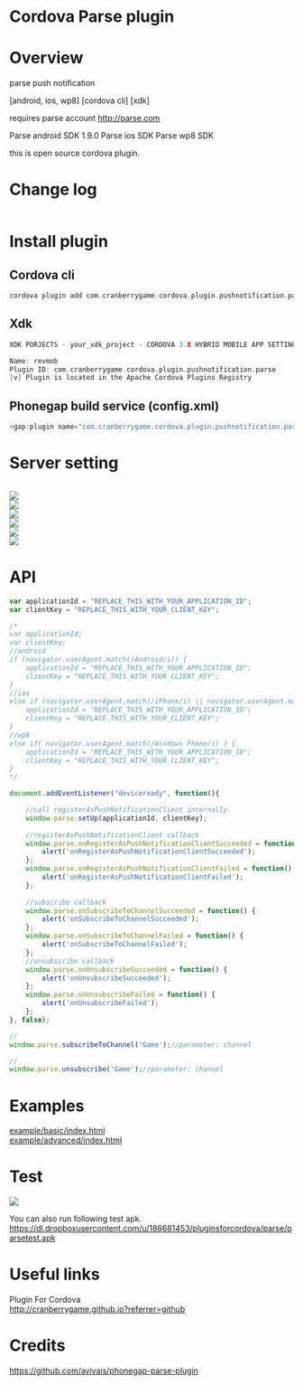 Cordova Parse plugin
====================
# Overview #
parse push notification

[android, ios, wp8] [cordova cli] [xdk]

requires parse account http://parse.com

Parse android SDK 1.9.0
Parse ios SDK
Parse wp8 SDK

this is open source cordova plugin.

# Change log #
```c
```
# Install plugin #

## Cordova cli ##
```c
cordova plugin add com.cranberrygame.cordova.plugin.pushnotification.parse
```

## Xdk ##
```c
XDK PORJECTS - your_xdk_project - CORDOVA 3.X HYBRID MOBILE APP SETTINGS - PLUGINS AND PERMISSIONS - Third Party Plugins - Add a Third Party Plugin - Get Plugin from the Web -

Name: revmob
Plugin ID: com.cranberrygame.cordova.plugin.pushnotification.parse
[v] Plugin is located in the Apache Cordova Plugins Registry
```

## Phonegap build service (config.xml) ##
```c
<gap:plugin name="com.cranberrygame.cordova.plugin.pushnotification.parse" source="plugins.cordova.io" />
```

# Server setting #
```c
```

<img src="https://github.com/cranberrygame/cordova-plugin-pushnotification-parse/blob/master/doc/1.png"><br>
<img src="https://github.com/cranberrygame/cordova-plugin-pushnotification-parse/blob/master/doc/2.png"><br>
<img src="https://github.com/cranberrygame/cordova-plugin-pushnotification-parse/blob/master/doc/3.png"><br>
<img src="https://github.com/cranberrygame/cordova-plugin-pushnotification-parse/blob/master/doc/4.png"><br>
<img src="https://github.com/cranberrygame/cordova-plugin-pushnotification-parse/blob/master/doc/5.png"><br>
<img src="https://github.com/cranberrygame/cordova-plugin-pushnotification-parse/blob/master/doc/6.png">

# API #
```javascript
var applicationId = "REPLACE_THIS_WITH_YOUR_APPLICATION_ID";
var clientKey = "REPLACE_THIS_WITH_YOUR_CLIENT_KEY";

/*
var applicationId;
var clientKey;
//android
if (navigator.userAgent.match(/Android/i)) {
	applicationId = "REPLACE_THIS_WITH_YOUR_APPLICATION_ID";
	clientKey = "REPLACE_THIS_WITH_YOUR_CLIENT_KEY";
}
//ios
else if (navigator.userAgent.match(/iPhone/i) || navigator.userAgent.match(/iPad/i)) {
	applicationId = "REPLACE_THIS_WITH_YOUR_APPLICATION_ID";
	clientKey = "REPLACE_THIS_WITH_YOUR_CLIENT_KEY";
}
//wp8
else if( navigator.userAgent.match(/Windows Phone/i) ) {
	applicationId = "REPLACE_THIS_WITH_YOUR_APPLICATION_ID";
	clientKey = "REPLACE_THIS_WITH_YOUR_CLIENT_KEY";
}
*/

document.addEventListener("deviceready", function(){

	//call registerAsPushNotificationClient internally
	window.parse.setUp(applicationId, clientKey);
	
	//registerAsPushNotificationClient callback
	window.parse.onRegisterAsPushNotificationClientSucceeded = function() {
		alert('onRegisterAsPushNotificationClientSucceeded');
	};
	window.parse.onRegisterAsPushNotificationClientFailed = function() {
		alert('onRegisterAsPushNotificationClientFailed');
	};
	
	//subscribe callback
	window.parse.onSubscribeToChannelSucceeded = function() {
		alert('onSubscribeToChannelSucceeded');
	};
	window.parse.onSubscribeToChannelFailed = function() {
		alert('onSubscribeToChannelFailed');
	};	
	//unsubscribe callback
	window.parse.onUnsubscribeSucceeded = function() {
		alert('onUnsubscribeSucceeded');
	};
	window.parse.onUnsubscribeFailed = function() {
		alert('onUnsubscribeFailed');
	};	
}, false);

//
window.parse.subscribeToChannel('Game');//parameter: channel

//
window.parse.unsubscribe('Game');//parameter: channel
```
# Examples #
<a href="https://github.com/cranberrygame/cordova-plugin-pushnotification-parse/blob/master/example/basic/index.html">example/basic/index.html</a><br>
<a href="https://github.com/cranberrygame/cordova-plugin-pushnotification-parse/blob/master/example/advanced/index.html">example/advanced/index.html</a><br>

# Test #

[![](http://img.youtube.com/vi/xX4znfZx8HE/0.jpg)](https://www.youtube.com/watch?v=xX4znfZx8HE&feature=youtu.be "Youtube")

You can also run following test apk.
https://dl.dropboxusercontent.com/u/186681453/pluginsforcordova/parse/parsetest.apk

# Useful links #

Plugin For Cordova<br>
http://cranberrygame.github.io?referrer=github

# Credits #

https://github.com/avivais/phonegap-parse-plugin

